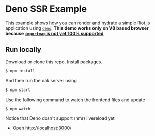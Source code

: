 # Deno SSR Example

This example shows how you can render and hydrate a simple Riot.js application using [`deno`](https://deno.land/).
**This demo works only on V8 based browser because [`importmap` is not yet 100% supported](https://caniuse.com/import-maps)** 

## Run locally

Download or clone this repo.
Install packages.

```bash
$ npm install
```
And then run the oak server using

```bash
$ npm start
```

Use the following command to watch the frontend files and update 
```bash
$ npm watch
```

Notice that Deno dosn't support (hmr) livereload yet

- Open [http://localhost:3000/](http://localhost:3000/)